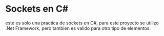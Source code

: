 # Sockets en C#

este es solo una practica de sockets en C#, para este proyecto se utilizo .Net Framework, pero tambien es valido para otro tipo de elementos.
